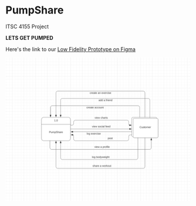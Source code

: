 # PumpShare

ITSC 4155 Project

**LETS GET PUMPED**

Here's the link to our [Low Fidelity Prototype on Figma](https://www.figma.com/file/InJPO8RKDSFOdxskRIUfuo/Low-Fidelity-Prototype?type=design&mode=design&t=tBfDgYPIMRk5VNZA-1)

![Context Diagram](./.docs/context-diagram.png)